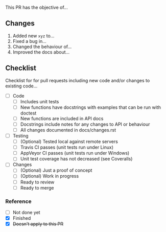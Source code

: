 
This PR has the objective of...

## Changes

1. Added new `xyz` to...
2. Fixed a bug in...
3. Changed the behaviour of...
4. Improved the docs about...

## Checklist

Checklist for for pull requests including new code and/or changes to existing code...

* [ ] Code
  * [ ] Includes unit tests
  * [ ] New functions have docstrings with examples that can be run with doctest
  * [ ] New functions are included in API docs
  * [ ] Docstrings include notes for any changes to API or behaviour
  * [ ] All changes documented in docs/changes.rst
* [ ] Testing
  * [ ] \(Optional) Tested local against remote servers
  * [ ] Travis CI passes (unit tests run under Linux)
  * [ ] AppVeyor CI passes (unit tests run under Windows)
  * [ ] Unit test coverage has not decreased (see Coveralls)
* [ ] Changes
  * [ ] \(Optional) Just a proof of concept
  * [ ] \(Optional) Work in progress
  * [ ] Ready to review
  * [ ] Ready to merge

### Reference

* [ ] Not done yet
* [x] Finished
* [x] ~~Doesn't apply to this PR~~
